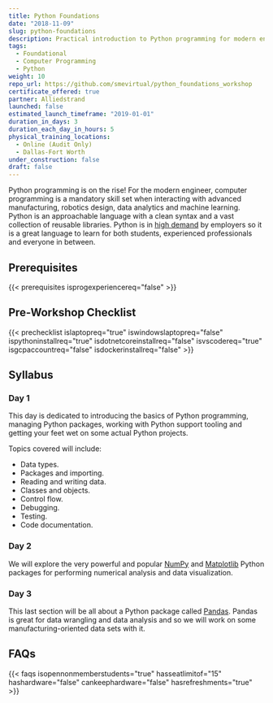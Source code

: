 ```yaml
---
title: Python Foundations
date: "2018-11-09"
slug: python-foundations
description: Practical introduction to Python programming for modern engineers and manufacturers.
tags:
  - Foundational
  - Computer Programming
  - Python
weight: 10
repo_url: https://github.com/smevirtual/python_foundations_workshop
certificate_offered: true
partner: Alliedstrand
launched: false
estimated_launch_timeframe: "2019-01-01"
duration_in_days: 3
duration_each_day_in_hours: 5
physical_training_locations:
  - Online (Audit Only)
  - Dallas-Fort Worth
under_construction: false
draft: false
---
```


Python programming is on the rise! For the modern engineer, computer programming is a mandatory skill set when interacting with advanced manufacturing, robotics design, data analytics and machine learning. Python is an approachable language with a clean syntax and a vast collection of reusable libraries. Python is in [high demand](https://www.codingdojo.com/blog/7-most-in-demand-programming-languages-of-2018/) by employers so it is a great language to learn for both students, experienced professionals and everyone in between.

## Prerequisites

{{< prerequisites isprogexperiencereq="false" >}}

## Pre-Workshop Checklist

{{< prechecklist islaptopreq="true" iswindowslaptopreq="false" ispythoninstallreq="true" isdotnetcoreinstallreq="false" isvscodereq="true" isgcpaccountreq="false" isdockerinstallreq="false" >}}

## Syllabus

### Day 1

This day is dedicated to introducing the basics of Python programming, managing Python packages, working with Python support tooling and getting your feet wet on some actual Python projects.

Topics covered will include:

- Data types.
- Packages and importing.
- Reading and writing data.
- Classes and objects.
- Control flow.
- Debugging.
- Testing.
- Code documentation.

### Day 2

We will explore the very powerful and popular [NumPy](http://www.numpy.org/) and [Matplotlib](https://matplotlib.org/) Python packages for performing numerical analysis and data visualization.

### Day 3

This last section will be all about a Python package called [Pandas](https://pandas.pydata.org/). Pandas is great for data wrangling and data analysis and so we will work on some manufacturing-oriented data sets with it.

## FAQs

{{< faqs isopennonmemberstudents="true" hasseatlimitof="15" hashardware="false" cankeephardware="false" hasrefreshments="true" >}}
